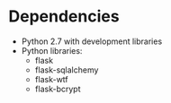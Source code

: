 # Dependencies

* Python 2.7 with development libraries
* Python libraries:
    - flask
    - flask-sqlalchemy
    - flask-wtf
    - flask-bcrypt
